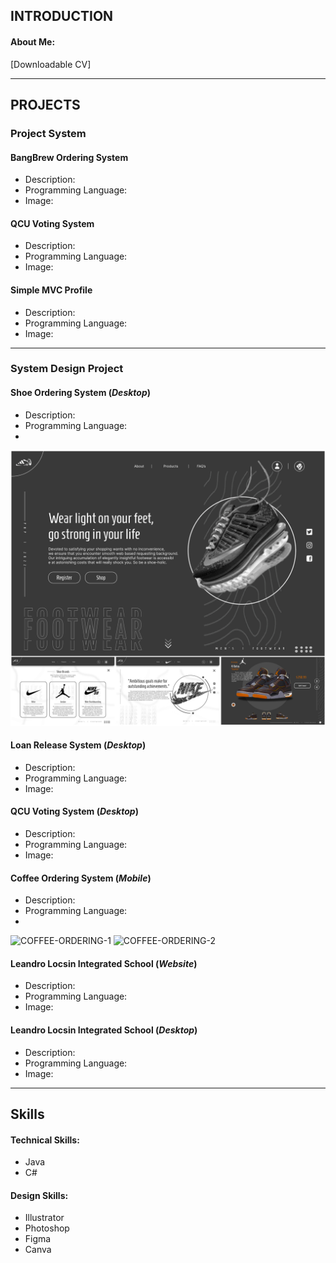 ## INTRODUCTION
#### About Me:
[Downloadable CV]

___

## PROJECTS

### Project System
#### BangBrew Ordering System
- Description:
- Programming Language:
- Image:

#### QCU Voting System
- Description:
- Programming Language:
- Image:

#### Simple MVC Profile
- Description:
- Programming Language:
- Image:

___

### **System Design Project**
#### Shoe Ordering System (_Desktop_)
- Description:
- Programming Language:
- 
![SHOE-ORDERING_SYSTEM](assets/SHOE-ORDERING-SYSTEM.png)

#### **Loan Release System** (_Desktop_)
- Description:
- Programming Language:
- Image:

#### **QCU Voting System** (_Desktop_)
- Description:
- Programming Language:
- Image:

#### **Coffee Ordering System** (_Mobile_)
- Description:
- Programming Language:
- 
![COFFEE-ORDERING-1]()
![COFFEE-ORDERING-2]()
  
#### **Leandro Locsin Integrated School** (_Website_)
- Description:
- Programming Language:
- Image:

#### **Leandro Locsin Integrated School** (_Desktop_)
- Description:
- Programming Language:
- Image:

  
___

## Skills
#### Technical Skills:
- Java
- C#

#### Design Skills:
- Illustrator
- Photoshop
- Figma
- Canva




